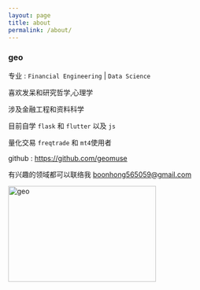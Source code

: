 ```yaml
---
layout: page
title: about
permalink: /about/
---
```


<h3>geo</h3>

专业 : `Financial Engineering` \| `Data Science`

喜欢发呆和研究哲学,心理学

涉及金融工程和资料科学

目前自学 `flask` 和 `flutter` 以及 `js`

量化交易 `freqtrade` 和 `mt4`使用者

github : https://github.com/geomuse 

有兴趣的领域都可以联络我 boonhong565059@gmail.com

<p>
<img align="left" width='300' height='195' src="https://github-readme-stats.vercel.app/api/top-langs/?username=geomuse&count_private=true&show_icons=true&layout=compact" alt="geo"/>
</p>